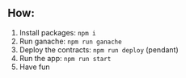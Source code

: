## How:

1. Install packages: `npm i`
2. Run ganache: `npm run ganache`
2. Deploy the contracts: `npm run deploy` (pendant)
3. Run the app: `npm run start`
4. Have fun
